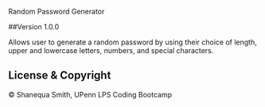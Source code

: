 Random Password Generator

##Version 1.0.0

Allows user to generate a random password by using their choice of length, upper and lowercase letters, numbers, and special characters.

## License & Copyright
© Shanequa Smith, UPenn LPS Coding Bootcamp
